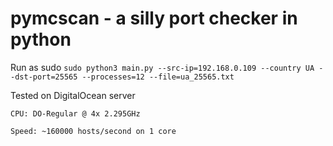 # pymcscan - a silly port checker in python

Run as sudo
```sudo python3 main.py --src-ip=192.168.0.109 --country UA --dst-port=25565 --processes=12 --file=ua_25565.txt```

Tested on DigitalOcean server

`CPU: DO-Regular @ 4x 2.295GHz`
  
`Speed: ~160000 hosts/second on 1 core`
